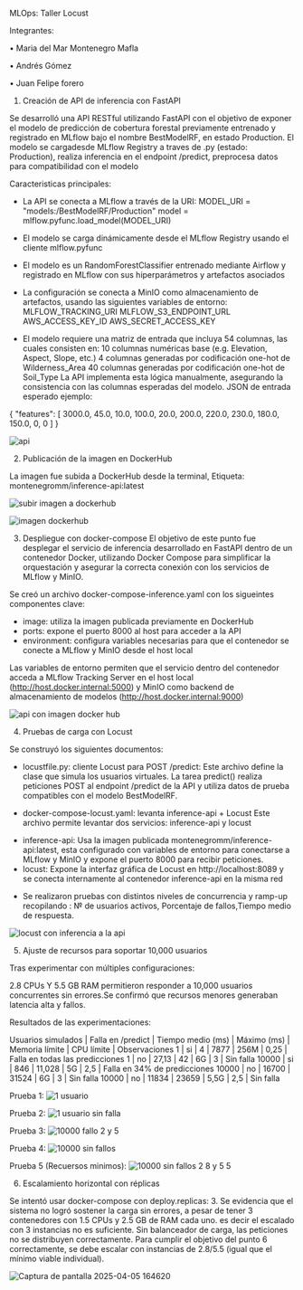 
MLOps: Taller Locust

Integrantes: 

•	Maria del Mar Montenegro Mafla

•	Andrés Gómez

•	Juan Felipe forero 

1. Creación de API de inferencia con FastAPI

Se desarrolló una API RESTful utilizando FastAPI con el objetivo de exponer el modelo de predicción de cobertura forestal previamente entrenado y registrado en MLflow bajo el nombre BestModelRF, en estado Production. El modelo se cargadesde MLflow Registry a traves de .py (estado: Production), realiza inferencia en el endpoint /predict, preprocesa datos para compatibilidad con el modelo

Caracteristicas principales:
* La API se conecta a MLflow a través de la URI:
  MODEL_URI = "models:/BestModelRF/Production"
  model = mlflow.pyfunc.load_model(MODEL_URI)

* El modelo se carga dinámicamente desde el MLflow Registry usando el cliente mlflow.pyfunc
* El modelo es un RandomForestClassifier entrenado mediante Airflow y registrado en MLflow con sus hiperparámetros y artefactos asociados
* La configuración se conecta a MinIO como almacenamiento de artefactos, usando las siguientes variables de entorno:
  MLFLOW_TRACKING_URI
  MLFLOW_S3_ENDPOINT_URL
  AWS_ACCESS_KEY_ID
  AWS_SECRET_ACCESS_KEY

* El modelo requiere una matriz de entrada que incluya 54 columnas, las cuales consisten en:
  10 columnas numéricas base (e.g. Elevation, Aspect, Slope, etc.)
  4 columnas generadas por codificación one-hot de Wilderness_Area
  40 columnas generadas por codificación one-hot de Soil_Type
La API implementa esta lógica manualmente, asegurando la consistencia con las columnas esperadas del modelo. JSON de entrada esperado ejemplo:

{
  "features": [
    3000.0, 45.0, 10.0,
    100.0, 20.0, 200.0,
    220.0, 230.0, 180.0, 150.0,
    0, 0
  ]
}

![api](https://github.com/user-attachments/assets/39a21de4-ae01-4e45-a10c-70a791e51a67)


2. Publicación de la imagen en DockerHub

La imagen fue subida a DockerHub desde la terminal, Etiqueta: montenegromm/inference-api:latest

![subir imagen a dockerhub](https://github.com/user-attachments/assets/9433c565-af58-47cb-a672-db819de186f6)

![imagen dockerhub](https://github.com/user-attachments/assets/7282daab-8035-414e-8ad0-d0ce0778cbfc)


3. Despliegue con docker-compose
El objetivo de este punto fue desplegar el servicio de inferencia desarrollado en FastAPI dentro de un contenedor Docker, utilizando Docker Compose para simplificar la orquestación y asegurar la correcta conexión con los servicios de MLflow y MinIO.

Se creó un archivo docker-compose-inference.yaml con los sigueintes componentes clave:

* image: utiliza la imagen publicada previamente en DockerHub
* ports: expone el puerto 8000 al host para acceder a la API
* environment: configura variables necesarias para que el contenedor se conecte a MLflow y MinIO desde el host local
  
Las variables de entorno permiten que el servicio dentro del contenedor acceda a MLflow Tracking Server en el host local (http://host.docker.internal:5000) y MinIO como backend de almacenamiento de modelos (http://host.docker.internal:9000)

![api con imagen docker hub](https://github.com/user-attachments/assets/78b06014-2cad-4c0d-984d-fbcfe6c28e1d)

4. Pruebas de carga con Locust

Se construyó los siguientes documentos:

* locustfile.py: cliente Locust para POST /predict:
Este archivo define la clase que simula los usuarios virtuales. La tarea predict() realiza peticiones POST al endpoint /predict de la API y utiliza datos de prueba compatibles con el modelo BestModelRF.

* docker-compose-locust.yaml: levanta inference-api + Locust
 Este archivo permite levantar dos servicios: inference-api y locust
 - inference-api: Usa la imagen publicada montenegromm/inference-api:latest, esta configurado con variables de entorno para conectarse a MLflow y MinIO y expone el puerto 8000 para recibir peticiones.
 - locust: Expone la interfaz gráfica de Locust en http://localhost:8089 y se conecta internamente al contenedor inference-api en la misma red

* Se realizaron pruebas con distintos niveles de concurrencia y ramp-up recopilando : № de usuarios activos, Porcentaje de fallos,Tiempo medio de respuesta.

![locust con inferencia a la api](https://github.com/user-attachments/assets/d0fef7ac-c342-4055-b72f-877000dc0a0a)

5. Ajuste de recursos para soportar 10,000 usuarios

Tras experimentar con múltiples configuraciones:

2.8 CPUs Y 5.5 GB RAM permitieron responder a 10,000 usuarios concurrentes sin errores.Se confirmó que recursos menores generaban latencia alta y fallos.

Resultados de las experimentaciones:

 Usuarios simulados	| Falla en /predict |	Tiempo medio (ms) |	Máximo (ms)	| Memoria límite	| CPU límite |	Observaciones
       1	           |       si	         |         4	        |      7877	  |       256M	    |     0,25	  | Falla en todas las predicciones
       1	           |       no	         |       27,13	      |        42	  |        6G	     |       3	   | Sin falla
     10000	         |       si	         |        846	       |     11,028	 |        5G	     |      2,5	  | Falla en 34% de predicciones
     10000	         |       no	         |       16700	      |      31524	 |        6G	     |       3	   | Sin falla
     10000	         |       no	         |       11834	      |      23659	 |       5,5G	    |      2,5	  | Sin falla

Prueba 1:
![1 usuario](https://github.com/user-attachments/assets/3fbfa13d-c550-4b2e-89e0-7691c8084717)

Prueba 2:
![1 usuario sin falla](https://github.com/user-attachments/assets/2e37c704-07b3-44b5-b133-7c64f926179f)

Prueba 3:
![10000 fallo 2 y 5](https://github.com/user-attachments/assets/313caaee-c064-4287-844e-cd4f17990636)

Prueba 4:
![10000 sin fallos](https://github.com/user-attachments/assets/c1896c1d-221c-4b2c-9daa-d65534777d62)

Prueba 5 (Recuersos minimos): 
![10000 sin fallos 2 8 y 5 5](https://github.com/user-attachments/assets/6dd6b66a-11a6-417f-b4d6-8f8c5cb055a4)

6. Escalamiento horizontal con réplicas

Se intentó usar docker-compose con deploy.replicas: 3. Se evidencia que el sistema no logró sostener la carga sin errores, a pesar de tener 3 contenedores con 1.5 CPUs y 2.5 GB de RAM cada uno. es decir el escalado con 3 instancias no es suficiente. Sin balanceador de carga, las peticiones no se distribuyen correctamente.  Para cumplir el objetivo del punto 6 correctamente, se debe escalar con instancias de 2.8/5.5 (igual que el mínimo viable individual).

![Captura de pantalla 2025-04-05 164620](https://github.com/user-attachments/assets/1b533a29-2525-418e-8cbe-0cd8367b6908)

